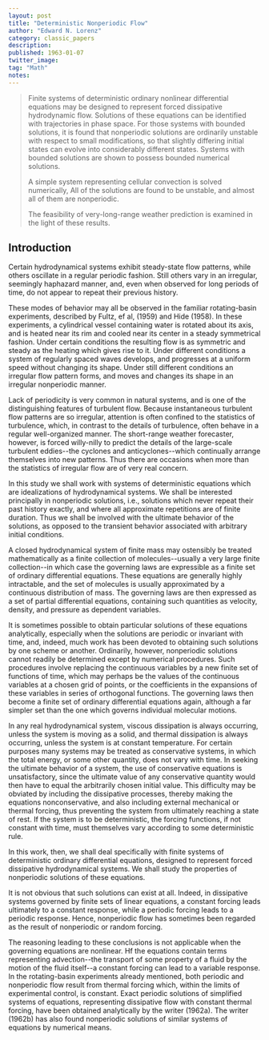 ```yaml
---
layout: post
title: "Deterministic Nonperiodic Flow"
author: "Edward N. Lorenz"
category: classic_papers
description: 
published: 1963-01-07
twitter_image: 
tag: "Math"
notes: 
---
```


> Finite systems of deterministic ordinary nonlinear differential equations may be designed to represent forced dissipative hydrodynamic flow. Solutions of these equations can be identified with trajectories in phase space. For those systems with bounded solutions, it is found that nonperiodic solutions are ordinarily unstable with respect to small modifications, so that slightly differing initial states can evolve into considerably different states. Systems with bounded solutions are shown to possess bounded numerical solutions.
>
> A simple system representing cellular convection is solved numerically, All of the solutions are found to be unstable, and almost all of them are nonperiodic.
>
> The feasibility of very-long-range weather prediction is examined in the light of these results.

## Introduction

Certain hydrodynamical systems exhibit steady-state flow patterns, while others oscillate in a regular periodic fashion. Still others vary in an irregular, seemingly haphazard manner, and, even when observed for long periods of time, do not appear to repeat their previous history.

These modes of behavior may all be observed in the familiar rotating-basin experiments, described by Fultz, ef al, (1959) and Hide (1958). In these experiments, a cylindrical vessel containing water is rotated about its axis, and is heated near its rim and cooled near its center in a steady symmetrical fashion. Under certain conditions the resulting flow is as symmetric and steady as the heating which gives rise to it. Under different conditions a system of regularly spaced waves develops, and progresses at a uniform speed without changing its shape. Under still different conditions an irregular flow pattern forms, and moves and changes its shape in an irregular nonperiodic manner.

Lack of periodicity is very common in natural systems, and is one of the distinguishing features of turbulent flow. Because instantaneous turbulent flow patterns are so irregular, attention is often confined to the statistics of turbulence, which, in contrast to the details of turbulence, often behave in a regular well-organized manner. The short-range weather forecaster, however, is forced willy-nilly to predict the details of the large-scale turbulent eddies--the cyclones and anticyclones--which continually arrange themselves into new patterns. Thus there are occasions when more than the statistics of irregular flow are of very real concern.

In this study we shall work with systems of deterministic equations which are idealizations of hydrodynamical systems. We shall be interested principally in nonperiodic solutions, i.e., solutions which never repeat their past history exactly, and where all approximate repetitions are of finite duration. Thus we shall be involved with the ultimate behavior of the solutions, as opposed to the transient behavior associated with arbitrary initial conditions.

A closed hydrodynamical system of finite mass may ostensibly be treated mathematically as a finite collection of molecules--usually a very large finite collection--in which case the governing laws are expressible as a finite set of ordinary differential equations. These equations are generally highly intractable, and the set of molecules is usually approximated by a continuous distribution of mass. The governing laws are then expressed as a set of partial differential equations, containing such quantities as velocity, density, and pressure as dependent variables.

It is sometimes possible to obtain particular solutions of these equations analytically, especially when the solutions are periodic or invariant with time, and, indeed, much work has been devoted to obtaining such solutions by one scheme or another. Ordinarily, however, nonperiodic solutions cannot readily be determined except by numerical procedures. Such procedures involve replacing the continuous variables by a new finite set of functions of time, which may perhaps be the values of the continuous variables at a chosen grid of points, or the coefficients in the expansions of these variables in series of orthogonal functions. The governing laws then become a finite set of ordinary differential equations again, although a far simpler set than the one which governs individual molecular motions.

In any real hydrodynamical system, viscous dissipation is always occurring, unless the system is moving as a solid, and thermal dissipation is always occurring, unless the system is at constant temperature. For certain purposes many systems may be treated as conservative systems, in which the total energy, or some other quantity, does not vary with time. In seeking the ultimate behavior of a system, the use of conservative equations is unsatisfactory, since the ultimate value of any conservative quantity would then have to equal the arbitrarily chosen initial value. This difficulty may be obviated by including the dissipative processes, thereby making the equations nonconservative, and also including external mechanical or thermal forcing, thus preventing the system from ultimately reaching a state of rest. If the system is to be deterministic, the forcing functions, if not constant with time, must themselves vary according to some deterministic rule.

In this work, then, we shall deal specifically with finite systems of deterministic ordinary differential equations, designed to represent forced dissipative hydrodynamical systems. We shall study the properties of nonperiodic solutions of these equations. 

It is not obvious that such solutions can exist at all. Indeed, in dissipative systems governed by finite sets of linear equations, a constant forcing leads ultimately to a constant response, while a periodic forcing leads to a periodic response. Hence, nonperiodic flow has sometimes been regarded as the result of nonperiodic or random forcing.

The reasoning leading to these conclusions is not applicable when the governing equations are nonlinear. Hf the equations contain terms representing advection--the transport of some property of a fluid by the motion of the fluid itself--a constant forcing can lead to a variable response. In the rotating-basin experiments already mentioned, both periodic and nonperiodic flow result from thermal forcing which, within the limits of experimental control, is constant. Exact periodic solutions of simplified systems of equations, representing dissipative flow with constant thermal forcing, have been obtained analytically by the writer (1962a). The writer (1962b) has also found nonperiodic solutions of similar systems of equations by numerical means.


